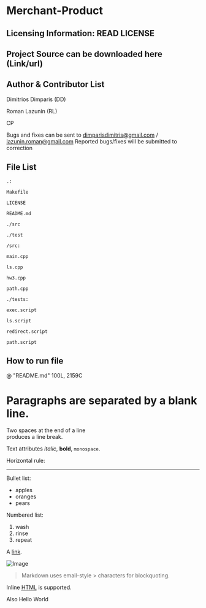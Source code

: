 Merchant-Product 
==========

Licensing Information: READ LICENSE 
---
Project Source can be downloaded here (Link/url)
----

Author & Contributor List 
-----------
 Dimitrios Dimparis (DD)
 
 Roman Lazunin (RL) 
 
 CP 
 
 Bugs and fixes can be sent to dimparisdimitris@gmail.com / lazunin.roman@gmail.com
 Reported bugs/fixes will be submitted to correction  
 
 File List 
 ---------
 ```
 .:
 
 Makefile 
 
 LICENSE 
 
 README.md 
 
 ./src 
 
 ./test 
 ```
 ```
/src: 

main.cpp

ls.cpp

hw3.cpp

path.cpp 
```
```
./tests: 

exec.script 

ls.script 

redirect.script 

path.script 
```

How to run file 
---------------
@
"README.md" 100L, 2159C 




Paragraphs are separated
by a blank line.
===========
Two spaces at the end of a line  
produces a line break.

Text attributes _italic_, 
**bold**, `monospace`.

Horizontal rule:

---

Bullet list:

  * apples
  * oranges
  * pears

Numbered list:

  1. wash
  2. rinse
  3. repeat

A [link](http://example.com).

![Image](Image_icon.png)

> Markdown uses email-style > characters for blockquoting.

Inline <abbr title="Hypertext Markup Language">HTML</abbr> is supported.

Also Hello World 
